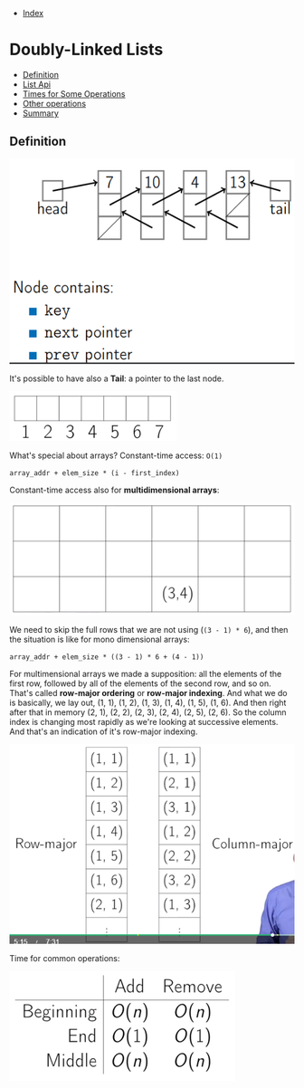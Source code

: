 * [Index](https://github.com/KiraDiShira/AlgorithmsAndDataStructures/blob/master/README.md#project-title)

# Doubly-Linked Lists

* [Definition](#definition)
* [List Api](#list-api)
* [Times for Some Operations](#times-for-some-operations)
* [Other operations](#other-operations)
* [Summary](#summary)

## Definition

<img src="https://github.com/KiraDiShira/AlgorithmsAndDataStructures/blob/master/RepoFiles/DoublyLinkedList/Images/dll1.PNG" />

It's possible to have also a **Tail**: a pointer to the last node.

<img src="https://github.com/KiraDiShira/AlgorithmsAndDataStructures/blob/master/RepoFiles/Array/Images/arr1.PNG" />

What's special about arrays? Constant-time access: `O(1)`

```
array_addr + elem_size * (i - first_index)
```

Constant-time access also for **multidimensional arrays**:

<img src="https://github.com/KiraDiShira/AlgorithmsAndDataStructures/blob/master/RepoFiles/Array/Images/arr2.PNG" />

We need to skip the full rows that we are not using (`(3 - 1) * 6`), and then the situation is like for mono dimensional arrays:

```
array_addr + elem_size * ((3 - 1) * 6 + (4 - 1))
```
For multimensional arrays we made a supposition: all the elements of the first row, followed by all of the elements of the second row, and so on. That's called **row-major ordering** or **row-major indexing**. And what we do is basically, we lay out, (1, 1), (1, 2), (1, 3), (1, 4), (1, 5), (1, 6). And then right after that in memory (2, 1), (2, 2), (2, 3), (2, 4), (2, 5), (2, 6). So the column index is changing most rapidly as we're looking at successive elements. And that's an indication of it's row-major indexing. 

<img src="https://github.com/KiraDiShira/AlgorithmsAndDataStructures/blob/master/RepoFiles/Array/Images/arr3.PNG" />

Time for common operations:

<img src="https://github.com/KiraDiShira/AlgorithmsAndDataStructures/blob/master/RepoFiles/Array/Images/arr4.PNG" />
